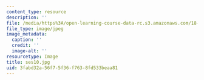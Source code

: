 ```yaml
---
content_type: resource
description: ''
file: /media/https%3A/open-learning-course-data-rc.s3.amazonaws.com/18-s097-applied-category-theory-january-iap-2019/3fabd32a56f75f36f7638fd533beaa81_ses10.jpg
file_type: image/jpeg
image_metadata:
  caption: ''
  credit: ''
  image-alt: ''
resourcetype: Image
title: ses10.jpg
uid: 3fabd32a-56f7-5f36-f763-8fd533beaa81
---
```


